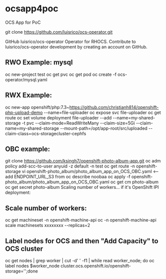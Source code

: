 # ocsapp4poc
OCS App for PoC

git clone https://github.com/luisrico/ocs-operator.git

GitHub
luisrico/ocs-operator
Operator for RHOCS. Contribute to luisrico/ocs-operator development by creating an account on GitHub.
## RWO Example: mysql
oc new-project test
oc get pvc 
oc get pod
oc create -f ocs-operator/mysql.yaml
## RWX Example:
oc new-app openshift/php:7.3~https://github.com/christianh814/openshift-php-upload-demo --name=file-uploader
oc expose svc file-uploader
oc get route
oc set volume deployment file-uploader --add --name=my-shared-storage -t pvc --claim-mode=ReadWriteMany --claim-size=5Gi --claim-name=my-shared-storage --mount-path=/opt/app-root/src/uploaded --claim-class=ocs-storagecluster-cephfs
## OBC example: 
git clone https://github.com/ksingh7/openshift-photo-album-app.git
oc adm policy add-scc-to-user anyuid -z default -n test
oc get route -n openshift-storage 
vi openshift-photo_album/photo_album_app_on_OCS_OBC.yaml <-- add ENDPOINT_URL_S3 from oc describe noobaa
oc apply -f openshift-photo_album/photo_album_app_on_OCS_OBC.yaml
oc get cm photo-album
oc get secret photo-album
Scaling number of workers... if it's OpenShift IPI deployment:
## Scale number of workers:
oc get machineset -n openshift-machine-api 
oc -n openshift-machine-api scale machinesets xxxxxxxx --replicas=2

## Label nodes for OCS and then "Add Capacity" to OCS cluster
oc get nodes | grep worker | cut -d' ' -f1 | while read worker_node; do oc label nodes $worker_node cluster.ocs.openshift.io/openshift-storage='';done
